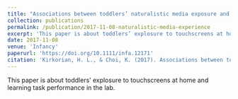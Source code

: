 ```yaml
---
title: "Associations between toddlers’ naturalistic media exposure and observed learning from screens"
collection: publications
permalink: /publication/2017-11-08-naturalistic-media-experience
excerpt: 'This paper is about toddlers’ explosure to touchscreens at home and learning task performance in the lab.'
date: 2017-11-08
venue: 'Infancy'
paperurl: 'https://doi.org/10.1111/infa.12171'
citation: 'Kirkorian, H. L., & Choi, K. (2017). Associations between toddlers’ naturalistic media exposure and observed learning from screens. <i>Infancy, 22</i>, 271-277.'
---
```


This paper is about toddlers’ explosure to touchscreens at home and learning task performance in the lab.
